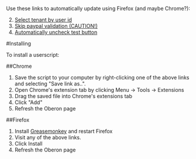 Use these links to automatically update using Firefox (and maybe Chrome?):

2. [Select tenant by user id](../../raw/master/Select_tenant_by_id.user.js)
3. [Skip paypal validation (CAUTION!)](../../raw/master/Skip_Paypal_Validation_-_CAUTION!.user.js)
4. [Automatically uncheck test button](../../raw/master/Uncheck_test_button.user.js)

#Installing

To install a userscript:

##Chrome

1. Save the script to your computer by right-clicking one of the above links and selecting "Save link as..".
2. Open Chrome's extension tab by clicking Menu -> Tools -> Extensions
3. Drag the saved file into Chrome's extensions tab
4. Click "Add"
5. Refresh the Oberon page

##Firefox

1. Install [Greasemonkey](https://addons.mozilla.org/en-us/firefox/addon/greasemonkey/?src=ss) and restart Firefox
2. Visit any of the above links.
3. Click Install
4. Refresh the Oberon page
